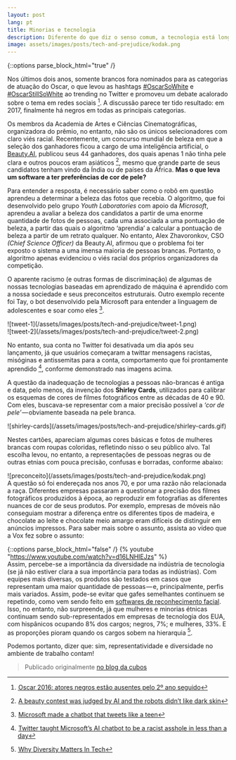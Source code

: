 ```yaml
---
layout: post
lang: pt
title: Minorias e tecnologia
description: Diferente do que diz o senso comum, a tecnologia está longe de ser neutra
image: assets/images/posts/tech-and-prejudice/kodak.png
---
```


{::options parse_block_html="true" /}

Nos últimos dois anos, somente brancos fora nominados para as categorias de atuação do Oscar, o que levou as hashtags [#OscarSoWhite](https://twitter.com/hashtag/oscarsowhite) e [#OscarStillSoWhite](https://twitter.com/hashtag/oscarstillsowhite) ao trending no Twitter e promoveu um debate acalorado sobre o tema em redes sociais [^1]. A discussão parece ter tido resultado: em 2017, finalmente há negros em todas as principais categorias.

Os membros da Academia de Artes e Ciências Cinematográficas, organizadora do prêmio, no entanto, não são os únicos selecionadores com claro viés racial. Recentemente, um concurso mundial de beleza em que a seleção dos ganhadores ficou a cargo de uma inteligência artificial, o [Beauty.AI](http://beauty.ai/), publicou seus 44 ganhadores, dos quais apenas 1 não tinha pele clara e outros poucos eram asiáticos [^2], mesmo que grande parte de seus candidatos tenham vindo da Índia ou de países da África. **Mas o que leva um software a ter preferências de cor de pele?**

Para entender a resposta, é necessário saber como o robô em questão aprendeu a determinar a beleza das fotos que recebia. O algoritmo, que foi desenvolvido pelo grupo *Youth Laboratories* com apoio da *Microsoft*, aprendeu a avaliar a beleza dos candidatos a partir de uma enorme quantidade de fotos de pessoas, cada uma associada a uma pontuação de beleza, a partir das quais o algoritmo ‘aprendia’ a calcular a pontuação de beleza a partir de um retrato qualquer. No entanto, Alex Zhavoronkov, CSO *(Chief Science Officer)* da Beauty.AI, afirmou que o problema foi ter exposto o sistema a uma imensa maioria de pessoas brancas. Portanto, o algoritmo apenas evidenciou o viés racial dos próprios organizadores da competição.

O aparente racismo (e outras formas de discriminação) de algumas de nossas tecnologias baseadas em aprendizado de máquina é aprendido com a nossa sociedade e seus preconceitos estruturais. Outro exemplo recente foi Tay, o bot desenvolvido pela Microsoft para entender a linguagem de adolescentes e soar como eles [^3].

<div class="centerflex">
![tweet-1](/assets/images/posts/tech-and-prejudice/tweet-1.png)
</div>
<div class="centerflex">
![tweet-2](/assets/images/posts/tech-and-prejudice/tweet-2.png)
</div>

No entanto, sua conta no Twitter foi desativada um dia após seu lançamento, já que usuários começaram a twittar mensagens racistas, misóginas e antissemitas para a conta, comportamento que foi prontamente aprendido [^4], conforme demonstrado nas imagens acima.

A questão da inadequação de tecnologias a pessoas não-brancas é antiga e data, pelo menos, da invenção dos **Shirley Cards**, utilizados para calibrar os esquemas de cores de filmes fotográficos entre as décadas de 40 e 90. Com eles, buscava-se representar com a maior precisão possível a *‘cor de pele’* — obviamente baseada na pele branca.

<div class="centerflex">
![shirley-cards](/assets/images/posts/tech-and-prejudice/shirley-cards.gif)
</div>

Nestes cartões, apareciam algumas cores básicas e fotos de mulheres brancas com roupas coloridas, refletindo nisso o seu público alvo. Tal escolha levou, no entanto, a representações de pessoas negras ou de outras etnias com pouca precisão, confusas e borradas, conforme abaixo:

<div class="centerflex">
![preconceito](/assets/images/posts/tech-and-prejudice/kodak.png)
</div>
A questão só foi endereçada nos anos 70, e por uma razão não relacionada a raça. Diferentes empresas passaram a questionar a precisão dos filmes fotográficos produzidos à época, ao reproduzir em fotografias as diferentes nuances de cor de seus produtos. Por exemplo, empresas de móveis não conseguiam mostrar a diferença entre os diferentes tipos de madeira, e chocolate ao leite e chocolate meio amargo eram difíceis de distinguir em anúncios impressos. Para saber mais sobre o assunto, assista ao vídeo que a Vox fez sobre o assunto:

{::options parse_block_html="false" /}
{% youtube "https://www.youtube.com/watch?v=d16LNHIEJzs" %}
<br/>
Assim, percebe-se a importância da diversidade na indústria de tecnologia (se já não estiver clara a sua importância para todas as indústrias). Com equipes mais diversas, os produtos são testados em casos que representam uma maior quantidade de pessoas — e, principalmente, perfis mais variados. Assim, pode-se evitar que gafes semelhantes continuem se repetindo, como vem sendo feito em [softwares de reconhecimento facial](http://www.huffpostbrasil.com/entry/heres-why-facial-recognition-tech-cant-figure-out-black-people_us_56d5c2b1e4b0bf0dab3371eb). Isso, no entanto, não surpreende, já que mulheres e minorias étnicas continuam sendo sub-representados em empresas de tecnologia dos EUA, com hispânicos ocupando 8% dos cargos; negros, 7%; e mulheres, 33%. E as proporções pioram quando os cargos sobem na hierarquia [^5].

Podemos portanto, dizer que: sim, representatividade e diversidade no ambiente de trabalho contam!

> Publicado originalmente [no blog da cubos](https://cubos.io/blog/o-preconceito-em-nossas-tecnologias/)

[^1]: [ Oscar 2016: atores negros estão ausentes pelo 2º ano seguido](http://g1.globo.com/pop-arte/oscar/2016/noticia/2016/01/oscar-nao-indica-nenhum-ator-negro-ao-pelo-segundo-ano-consecutivo.html)
[^2]:  [A beauty contest was judged by AI and the robots didn’t like dark skin](https://www.theguardian.com/technology/2016/sep/08/artificial-intelligence-beauty-contest-doesnt-like-black-people)
[^3]:  [Microsoft made a chatbot that tweets like a teen](http://www.theverge.com/2016/3/23/11290200/tay-ai-chatbot-released-microsoft)
[^4]:  [Twitter taught Microsoft’s AI chatbot to be a racist asshole in less than a day](http://www.theverge.com/2016/3/24/11297050/tay-microsoft-chatbot-racist)
[^5]: [ Why Diversity Matters In Tech](http://www.forbes.com/sites/mnewlands/2016/08/29/why-diversity-matters-in-tech/#2a51d01f3a12)